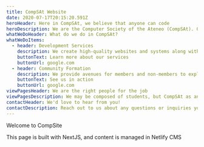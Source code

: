 ```yaml
---
title: CompSAt Website
date: 2020-07-17T20:15:20.591Z
heroHeader: Here in CompSAt, we believe that anyone can code
heroDescription: We are the Computer Society of the Ateneo (CompSAt). Our mission is to make programming and software development accessible to anyone.
whatWeDoHeader: What do we do in CompSAt?
whatWeDoItems:
  - header: Development Services
    description: We create high-quality websites and systems along with a range of add-ons that help provide the best experience for you and your users.
    buttonText: Learn more about our services
    buttonUrl: google.com
  - header: Community Formation
    description: We provide avenues for members and non-members to explore different technologies as one community.
    buttonText: See us in action
    buttonUrl: google.com
viewPagesHeader: We are the right people for the job
viewPagesDescription: We may be composed of students, but CompSAt as an organization has over a decade of experience in successfully creating websites and systems for various clients. It is our community of competent and experienced people that enables us to create a real impact.
contactHeader: We'd love to hear from you!
contactDescription: Reach out to us about any questions or inquiries you may have.
---
```

Welcome to CompSite

This page is built with NextJS, and content is managed in Netlify CMS